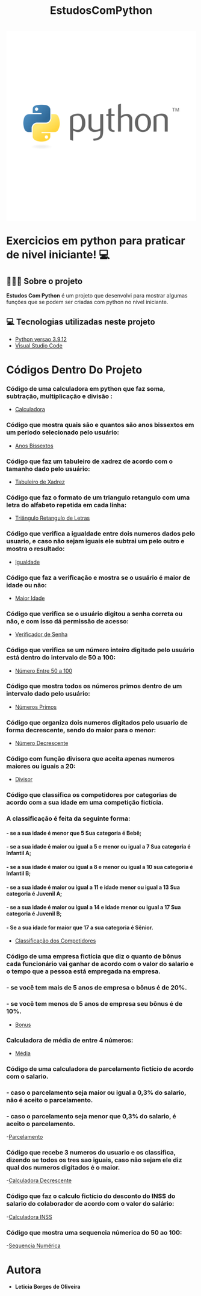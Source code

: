 <h1 align="center"> EstudosComPython </h1>

<h1>
    <img src="python-logo.svg">
    <p>Exercicios em python para praticar de nivel iniciante! 💻</p>
</h1>

## 👩🏽‍💻 Sobre o projeto

**Estudos Com Python** é um projeto que desenvolvi para mostrar algumas funções que se podem ser criadas com python no nivel iniciante.


## 💻 Tecnologias utilizadas neste projeto 
- [Python versao 3.9.12](https://www.python.org/downloads/)
- [Visual Studio Code](https://code.visualstudio.com/download)



<h1>Códigos Dentro Do Projeto</h1>

### Código de uma calculadora em python que faz soma, subtração, multiplicação e divisão :
- [Calculadora](Calculadora.py)

### Código que mostra quais são e quantos são anos bissextos em um periodo selecionado pelo usuário:
- [Anos Bissextos](AnosBissextos.py)

### Código que faz um tabuleiro de xadrez de acordo com o tamanho dado pelo usuário:
- [Tabuleiro de Xadrez](TabuleiroDeXadrez.py)

### Código que faz o formato de um triangulo retangulo com uma letra do alfabeto repetida em cada linha:
- [Triângulo Retangulo de Letras](TrianguloRetanguloComLetras.py)

### Código que verifica a igualdade entre dois numeros dados pelo usuario, e caso não sejam iguais ele subtrai um pelo outro e mostra o resultado:
- [Igualdade](VerificaIgualdade.py)

### Código que faz a verificação e mostra se o usuário é maior de idade ou não:
- [Maior Idade](VerificadorMaiorIdade.py)

### Código que verifica se o usuário digitou a senha correta ou não, e com isso dá permissão de acesso:
- [Verificador de Senha](VerificadorDeSenha.py)

### Código que verifica se um número inteiro digitado pelo usuário está dentro do intervalo de 50 a 100:
- [Número Entre 50 a 100](Verifica50a100.py)

### Código que mostra todos os números primos dentro de um intervalo dado pelo usuário:
- [Números Primos](NumerosPrimos.py)

### Código que organiza dois numeros digitados pelo usuario de forma decrescente, sendo do maior para o menor:
- [Número Decrescente](NumeroDecrescente.py)

### Código com função divisora que aceita apenas numeros maiores ou iguais a 20:
- [Divisor](DivisoraMaiorQueVinte.py)

### Código que classifica os competidores por categorias de acordo com a sua idade em uma competição fictícia.
### A classificação é feita da seguinte forma:
#### - se a sua idade é menor que 5 Sua categoria é Bebê;
#### - se a sua idade é maior ou igual a 5 e menor ou igual a 7 Sua categoria é Infantil A; 
#### - se a sua idade é maior ou igual a 8 e menor ou igual a 10 sua categoria é Infantil B;
#### - se a sua idade é maior ou igual a 11 e idade menor ou igual a 13 Sua categoria é Juvenil A;
#### - se a sua idade é maior ou igual a 14 e idade menor ou igual a 17 Sua categoria é Juvenil B; 
#### - Se a sua idade for maior que 17 a sua categoria é Sênior.

- [Classificação dos Competidores](ClassificarCompetidoresPorIdade.py)

### Código de uma empresa fictícia que diz o quanto de bônus cada funcionário vai ganhar de acordo com o valor do salario e o tempo que a pessoa está empregada na empresa.
### - se você tem mais de 5 anos de empresa o bônus é de 20%.
### - se você tem menos de 5 anos de empresa seu bônus é de 10%.
- [Bonus](BonusSalario.py)


### Calculadora de média de entre 4 números:
- [Média](CalculadoraMediaFaculdade.py)

### Código de uma calculadora de parcelamento fictício de acordo com o salario.
### - caso o parcelamento seja maior ou igual a 0,3% do salario, não é aceito o parcelamento.
### - caso o parcelamento seja menor que 0,3% do salario, é aceito o parcelamento. 
-[Parcelamento](CalculadoraParcelamento.py)

### Código que recebe 3 numeros do usuario e os classifica, dizendo se todos os tres sao iguais, caso não sejam ele diz qual dos numeros digitados é o maior.
-[Calculadora Decrescente](CalculoDecrescente.py)

### Código que faz o calculo fictício do desconto do INSS do salario do colaborador de acordo com o valor do salário:
-[Calculadora INSS](CalculoDescontoINSS.py)
### Código que mostra uma sequencia númerica do 50 ao 100:
-[Sequencia Numérica](FuncaoExibidorDeSequenciaNumerica.py)








# Autora
* **Leticia Borges de Oliveira**